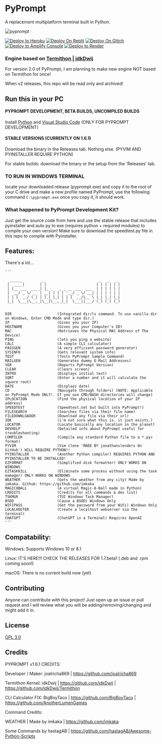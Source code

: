 # PyPrompt 

A replacement multiplatform terminal built in Python. 

![pyprompt](https://user-images.githubusercontent.com/83835381/229126548-31d2ed01-cd67-43e5-a839-dea50ca394af.jpg)

<a href="https://heroku.com/deploy/?template=https://github.com/joalricha869/PyPrompt"><img alt="Deploy to Heroku" src="https://binbashbanana.github.io/deploy-buttons/buttons/remade/heroku.svg"></a>
<a href="https://replit.com/github/joalricha869/PyPrompt"><img src="https://raw.githubusercontent.com/BinBashBanana/deploy-buttons/master/buttons/remade/replit.svg" alt="Deploy On Replit"></a>
<a href="https://glitch.com/edit/#!/import/github/joalricha869/PyPrompt"><img src="https://raw.githubusercontent.com/BinBashBanana/deploy-buttons/master/buttons/remade/glitch.svg" alt="Deploy On Glitch"></a>
<a href="https://console.aws.amazon.com/amplify/home#/deploy?repo=https://github.com/joalricha869/PyPrompt"><img alt="Deploy to Amplify Console" src="https://binbashbanana.github.io/deploy-buttons/buttons/remade/amplifyconsole.svg"></a>
<a href="https://render.com/deploy?repo=https://github.com/joalricha869/PyPrompt"><img alt="Deploy to Render" src="https://binbashbanana.github.io/deploy-buttons/buttons/remade/render.svg"></a>


### Engine based on [Termithon | idkDwij](https://github.com/IdkDwij/Termithon)

For version 2.0 of PyPrompt, I am planning to make new engine NOT based on Termithon for once!

When v2 releases, this repo will be read only and archived!

## Run this in your PC

#### PYPROMPT DEVELOPMENT, BETA BUILDS, UNCOMPILED BUILDS

Install [Python](https://python.org) and [Visual Studio Code](https://code.visualstudio.com) (ONLY FOR PYPROMPT DEVELOPMENT)


#### STABLE VERSIONS (CURRENTLY ON 1.6.1)


Download the binary in the Releases tab. Nothing else. (PYVIM AND PYINSTALLER REQUIRE PYTHON)


For stable builds: download the binary or the setup from the 'Releases' tab.

### TO RUN IN WINDOWS TERMINAL

locate your downloaded release (pyprompt.exe) and copy it to the root of your C drive and make a new profile named PyPrompt, use the following command ```C:\pyprompt.exe``` once you copy it, it should work.

### What happened to PyPrompt Development Kit?

Just get the source code from here and use the stable release that includes pyinstaller and auto py to exe (requires python + required modules) to compile your own version! Make sure to download the speedtest.py file in this repo to compile with Pyinstaller.


## Features:

There's a lot...

```
'''

  ______         _                         _   _   _ 
 |  ____|       | |                       | | | | | |
 | |__ ___  __ _| |_ _   _ _ __ ___  ___  | | | | | |
 |  __/ _ \/ _` | __| | | | '__/ _ \/ __| | | | | | |
 | | |  __/ (_| | |_| |_| | | |  __/\__ \ |_| |_| |_|
 |_|  \___|\__,_|\__|\__,_|_|  \___||___/ (_) (_) (_)
                                                             

DIR                     (Integrated dir/ls command. To use vanilla dir on Windows, Enter CMD Mode and type dir.)
IP                      (Gives you your IP)
HOSTNAME                (Gives you your Computer's ID)
MAC                     (Retrieves the Physical MAC Address of The Device)
PING                    (lets you ping a website)
CALC                    (A simple CLI calculator)
PASSGEN                 (A very efficient password generator)
SYSINFO                 (Gets relevant system info)
TEST                    (Tests PyPrompt Sample Command)
MAILGEN                 (Generates dummy E-Mail Addresses)
VER                     (Reports PyPrompt Version)
CLEAR                   (Clears screen)
INTRO                   (Displays initial text)
SQRT                    (Enter a number and it will calculate the square root)
DATE                    (Displays date)
CD                      (Navigate through folders) (NOTE: Applicable on PyPrompt Mode ONLY!. If you use CMD/BASH directories will change)
IPLOCATION              (Find the physical location of your IP address)
SPEEDTEST               (Speedtest.net but built into PyPrompt!)
FILESEARCH              (Searches files via their file name)
FILEDOWNLOADER          (Download any file via their url)
IDK                     (i'm not sure what this is. it just exists.)
LOCATOR                 (Locate basically any location in the planet)
DEVHELP                 (Detailed info about PyPrompt useful for troubleshooting)
COMPILER                (Compile any standard Python file to a *.pyc format)
PYVIM                   (Vim clone 'MADE BY jonathanslenders On GitHub') WILL REQUIRE PYTHON!!
PYINSTALLER             (Another Python compiler) REQUIRES PYTHON AND PYINSTALLER TO BE INSTALLED!
EZFORMAT                (Simplified disk formatter) ONLY WORKS ON WINDOWS
EZTASKKILL              (Eliminate some process without using the task mamager) ONLY WORKS ON WINDOWS
WEATHER                 (Gets the weather from any city) Made by imkaka. Github: https://github.com/imkaka
MAGIC8BALL              (A virtual Magic-8-Ball made in Python)
CREDITS                 (Credits for all commands & dev list)
TSKMGR                  (TUI Windows Task Manager)
BSOD                    (Cause a BSOD) Windows Only
WIFIPASS                (Get the password from your WiFi) Windows Only
LOCALHOSTER             (Create a localhost webserver via the terminal)
CHATGPT                 (ChatGPT in a Terminal) Requires OpenAI
'''
```

## Compatability:

Windows: Supports Windows 10 or 8.1

Linux: IT'S HERE!!! CHECK THE RELEASES FOR 1.7.beta1 (.deb and .rpm coming soon!)

macOS: There is no current build now (yet)

## Contributing
Anyone can contribute with this project! Just open up an issue or pull request and I will review what you will be adding/removing/changing and might add it in. 


## License
[GPL 3.0](https://www.gnu.org/licenses/gpl-3.0.en.html)


## Credits

PYPROMPT v1.6.1 CREDITS:

Developer / Maker: joalricha869 | https://github.com/joalricha869

Termithon Kernel: idkDwij | https://github.com/idkDwij | https://github.com/idkDwij/Termithon

CLI Calculator FIX: BigBoyTaco | https://github.com/BigBoyTaco | https://github.com/AnotherLumenGames

Command Credits:

WEATHER        |        Made by imkaka                | https://github.com/imkaka

Some Commands by hastagAB | https://github.com/hastagAB/Awesome-Python-Scripts
